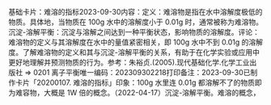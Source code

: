 

基础卡片：难溶的指标2023-09-30内容：定义：难溶物是指在水中溶解度极低的物质。具体地，当物质在 100g 水中的溶解度小于 0.01g 时，通常被称为难溶物。沉淀-溶解平衡：沉淀与溶解之间达到一种平衡状态，影响物质的溶解度。评论：难溶物的定义与其溶解度在水中的量值紧密相关，即 100g 水中不到 0.01g 的溶解度。了解难溶物的定义和其与沉淀-溶解平衡的关系，有助于在化学实验或应用中更好地理解并预测物质的行为。参考：朱裕贞.(2005).现代基础化学.化学工业出版社 => 0201 离子平衡唯一编码：202309302218打印备注：2023-09-30已制作卡片「20200107. 难溶的指标」印象：100g 水里连 0.01g 都溶解不了的物质即为难容物，大概是 1W 倍的概念。（2022-04-17）沉淀-溶解平衡。难溶的概念，